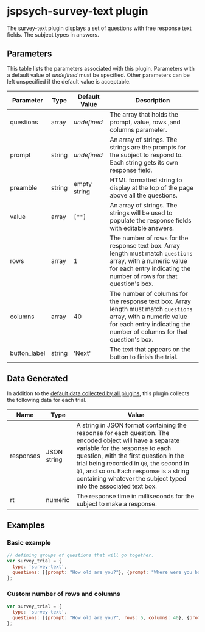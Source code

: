 # jspsych-survey-text plugin

The survey-text plugin displays a set of questions with free response text fields. The subject types in answers.

## Parameters

This table lists the parameters associated with this plugin. Parameters with a default value of *undefined* must be specified. Other parameters can be left unspecified if the default value is acceptable.

Parameter | Type | Default Value | Description
----------|------|---------------|------------
questions | array | *undefined* | The array that holds the prompt, value, rows ,and columns parameter.
prompt | string | *undefined* | An array of strings. The strings are the prompts for the subject to respond to. Each string gets its own response field.
preamble | string | empty string | HTML formatted string to display at the top of the page above all the questions.
value | array | `[""]` | An array of strings. The strings will be used to populate the response fields with editable answers.
rows | array | 1 | The number of rows for the response text box. Array length must match `questions` array, with a numeric value for each entry indicating the number of rows for that question's box.
columns | array | 40 | The number of columns for the response text box. Array length must match `questions` array, with a numeric value for each entry indicating the number of columns for that question's box.
button_label | string | 'Next' | The text that appears on the button to finish the trial.

## Data Generated

In addition to the [default data collected by all plugins](overview#datacollectedbyplugins), this plugin collects the following data for each trial.

Name | Type | Value
-----|------|------
responses | JSON string | A string in JSON format containing the response for each question. The encoded object will have a separate variable for the response to each question, with the first question in the trial being recorded in `Q0`, the second in `Q1`, and so on. Each response is a string containing whatever the subject typed into the associated text box.
rt | numeric | The response time in milliseconds for the subject to make a response.

## Examples

### Basic example

```javascript
// defining groups of questions that will go together.
var survey_trial = {
  type: 'survey-text',
  questions: [{prompt: "How old are you?"}, {prompt: "Where were you born?"}],
};
```

### Custom number of rows and columns

```javascript
var survey_trial = {
  type: 'survey-text',
  questions: [{prompt: "How old are you?", rows: 5, columns: 40}, {prompt: "Where were you born?", rows: 3, columns: 50}],
};
```
